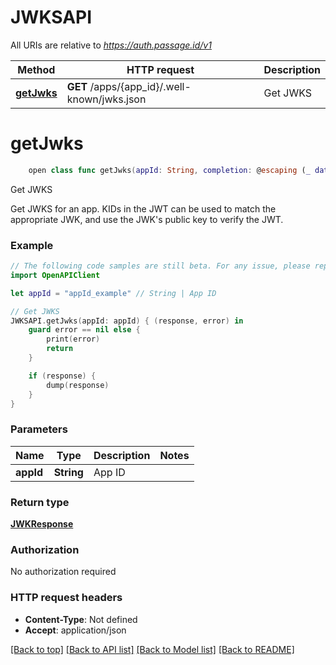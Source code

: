 # JWKSAPI

All URIs are relative to *https://auth.passage.id/v1*

Method | HTTP request | Description
------------- | ------------- | -------------
[**getJwks**](JWKSAPI.md#getjwks) | **GET** /apps/{app_id}/.well-known/jwks.json | Get JWKS


# **getJwks**
```swift
    open class func getJwks(appId: String, completion: @escaping (_ data: JWKResponse?, _ error: Error?) -> Void)
```

Get JWKS

Get JWKS for an app. KIDs in the JWT can be used to match the appropriate JWK, and use the JWK's public key to verify the JWT.

### Example
```swift
// The following code samples are still beta. For any issue, please report via http://github.com/OpenAPITools/openapi-generator/issues/new
import OpenAPIClient

let appId = "appId_example" // String | App ID

// Get JWKS
JWKSAPI.getJwks(appId: appId) { (response, error) in
    guard error == nil else {
        print(error)
        return
    }

    if (response) {
        dump(response)
    }
}
```

### Parameters

Name | Type | Description  | Notes
------------- | ------------- | ------------- | -------------
 **appId** | **String** | App ID | 

### Return type

[**JWKResponse**](JWKResponse.md)

### Authorization

No authorization required

### HTTP request headers

 - **Content-Type**: Not defined
 - **Accept**: application/json

[[Back to top]](#) [[Back to API list]](../README.md#documentation-for-api-endpoints) [[Back to Model list]](../README.md#documentation-for-models) [[Back to README]](../README.md)

